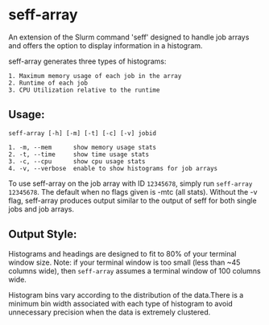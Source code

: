 # seff-array 

An extension of the Slurm command 'seff' designed to handle job arrays and offers the option to display information in a histogram.       

seff-array generates three types of histograms: 

    1. Maximum memory usage of each job in the array
    2. Runtime of each job
    3. CPU Utilization relative to the runtime

## Usage:

    seff-array [-h] [-m] [-t] [-c] [-v] jobid

    1. -m, --mem      show memory usage stats
    2. -t, --time     show time usage stats
    3. -c, --cpu      show cpu usage stats
    4. -v, --verbose  enable to show histograms for job arrays

To use seff-array on the job array with ID `12345678`, simply run `seff-array 12345678`.
The default when no flags given is -mtc (all stats). 
Without the -v flag, seff-array produces output similar to the output of seff for both single jobs and job arrays.


## Output Style:
Histograms and headings are designed to fit to 80% of your terminal window size. 
Note: if your terminal window is too small (less than ~45 columns wide), then `seff-array` assumes
a terminal window of 100 columns wide. 

Histogram bins vary according to the distribution of the data.There is a minimum bin width associated with each 
type of histogram to avoid unnecessary precision when the data is extremely clustered. 
